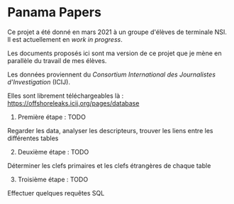 # Panama Papers

Ce projet a été donné en mars 2021 à un groupe d'élèves de terminale NSI. Il est actuellement en *work in progress*.

Les documents proposés ici sont ma version de ce projet que je mène en parallèle du travail de mes élèves.

Les données proviennent du *Consortium International des Journalistes d'Investigation* (ICIJ). 

Elles sont librement téléchargeables là : https://offshoreleaks.icij.org/pages/database


1. Première étape : TODO

Regarder les data, analyser les descripteurs, trouver les liens entre les différentes tables

2. Deuxième étape : TODO

Déterminer les clefs primaires et les clefs étrangères de chaque table

3. Troisième étape : TODO

Effectuer quelques requêtes SQL
